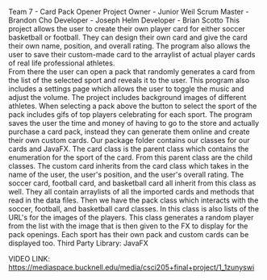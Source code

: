 Team 7 - Card Pack Opener
Project Owner - Junior Weil
Scrum Master - Brandon Cho
Developer - Joseph Helm
Developer - Brian Scotto
    This project allows the user to create their own player card for either soccer basketball or football. They can 
design their own card and give the card their own name, position, and overall rating.  The program also allows the 
user to save their custom-made card to the arraylist of actual player cards of real life professional athletes.  
From there the user can open a pack that randomly generates a card from the list of the selected sport and reveals it 
to the user.  This program also includes a settings page which allows the user to toggle the music and adjust the
volume. 
    The project includes background images of different athletes.  When selecting a pack above the button to select 
the sport of the pack includes gifs of top players celebrating for each sport.  The program saves the user the time 
and money of having to go to the store and actually purchase a card pack, instead they can generate them online and 
create their own custom cards.
    Our package folder contains our classes for our cards and JavaFX.  The card class is the parent class which 
contains the enumeration for the sport of the card.  From this parent class are the child classes.  The custom card 
inherits from the card class which takes in the name of the user, the user's position, and the user's overall rating.
The soccer card, football card, and basketball card all inherit from this class as well. They all contain arraylists 
of all the imported cards and methods that read in the data files.  Then we have the pack class which interacts with 
the soccer, football, and basketball card classes. In this class is also lists of the URL's for the images of the 
players.  This class generates a random player from the list with the image that is then given to the FX to display 
for the pack openings.  Each sport has their own pack and custom cards can be displayed too.
Third Party Library: JavaFX


VIDEO LINK:
https://mediaspace.bucknell.edu/media/csci205+final+project/1_1zunyswi
